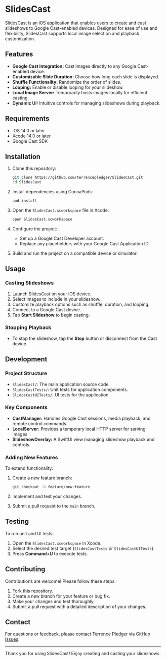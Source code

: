 # SlidesCast

SlidesCast is an iOS application that enables users to create and cast slideshows to Google Cast-enabled devices. Designed for ease of use and flexibility, SlidesCast supports local image selection and playback customization.

## Features

- **Google Cast Integration:** Cast images directly to any Google Cast-enabled device.
- **Customizable Slide Duration:** Choose how long each slide is displayed.
- **Shuffle Functionality:** Randomize the order of slides.
- **Looping:** Enable or disable looping for your slideshow.
- **Local Image Server:** Temporarily hosts images locally for efficient casting.
- **Dynamic UI:** Intuitive controls for managing slideshows during playback.

## Requirements

- iOS 14.0 or later
- Xcode 14.0 or later
- Google Cast SDK

## Installation

1. Clone this repository:

   ```bash
   git clone https://github.com/terrencepledger/SlidesCast.git
   cd SlidesCast
   ```

2. Install dependencies using CocoaPods:

   ```bash
   pod install
   ```

3. Open the `SlidesCast.xcworkspace` file in Xcode:

   ```bash
   open SlidesCast.xcworkspace
   ```

4. Configure the project:

   - Set up a Google Cast Developer account.
   - Replace any placeholders with your Google Cast Application ID.

5. Build and run the project on a compatible device or simulator.

## Usage

### Casting Slideshows

1. Launch SlidesCast on your iOS device.
2. Select images to include in your slideshow.
3. Customize playback options such as shuffle, duration, and looping.
4. Connect to a Google Cast device.
5. Tap **Start Slideshow** to begin casting.

### Stopping Playback

- To stop the slideshow, tap the **Stop** button or disconnect from the Cast device.

## Development

### Project Structure

- `SlidesCast/`: The main application source code.
- `SlidesCastTests/`: Unit tests for application components.
- `SlidesCastUITests/`: UI tests for the application.

### Key Components

- **CastManager:** Handles Google Cast sessions, media playback, and remote control commands.
- **LocalServer:** Provides a temporary local HTTP server for serving images.
- **SlideshowOverlay:** A SwiftUI view managing slideshow playback and controls.

### Adding New Features

To extend functionality:

1. Create a new feature branch:

   ```bash
   git checkout -b feature/new-feature
   ```

2. Implement and test your changes.

3. Submit a pull request to the `main` branch.

## Testing

To run unit and UI tests:

1. Open the `SlidesCast.xcworkspace` in Xcode.
2. Select the desired test target (`SlidesCastTests` or `SlidesCastUITests`).
3. Press **Command+U** to execute tests.

## Contributing

Contributions are welcome! Please follow these steps:

1. Fork this repository.
2. Create a new branch for your feature or bug fix.
3. Make your changes and test thoroughly.
4. Submit a pull request with a detailed description of your changes.

## Contact

For questions or feedback, please contact Terrence Pledger via [GitHub Issues](https://github.com/terrencepledger/SlidesCast/issues).

---

Thank you for using SlidesCast! Enjoy creating and casting your slideshows.

